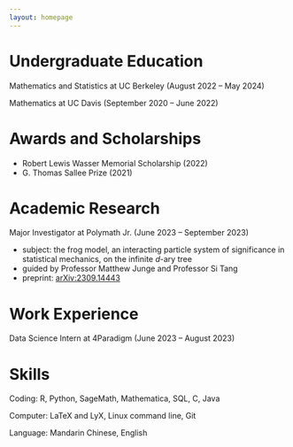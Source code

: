 ```yaml
---
layout: homepage
---
```


# Undergraduate Education
Mathematics and Statistics at UC Berkeley (August 2022 – May 2024)

Mathematics at UC Davis (September 2020 – June 2022)

# Awards and Scholarships
- Robert Lewis Wasser Memorial Scholarship (2022)
- G. Thomas Sallee Prize (2021)

# Academic Research
Major Investigator at Polymath Jr. (June 2023 – September 2023)

- subject: the frog model, an interacting particle system of significance in statistical mechanics, on the infinite $d$-ary tree
- guided by Professor Matthew Junge and Professor Si Tang
- preprint: [arXiv:2309.14443](https://arxiv.org/abs/2309.14443)

# Work Experience
Data Science Intern at 4Paradigm (June 2023 – August 2023)

# Skills
Coding: R, Python, SageMath, Mathematica, SQL, C, Java

Computer: LaTeX and LyX, Linux command line, Git

Language: Mandarin Chinese, English
